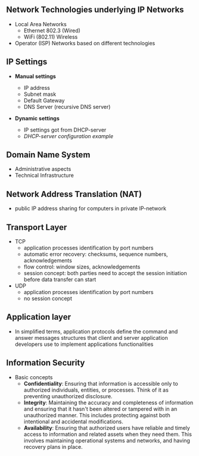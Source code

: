 ## Network Technologies underlying IP Networks
- Local Area Networks
  - Ethernet 802.3 (Wired)
  - WiFi (802.11) Wireless
- Operator (ISP) Networks based on different technologies


## IP Settings
- **Manual settings**
  - IP address
  - Subnet mask
  - Default Gateway
  - DNS Server (recursive DNS server)

- **Dynamic settings**
  - IP settings got from DHCP-server
  - _DHCP-server configuration example_

## Domain Name System
- Administrative aspects
- Technical Infrastructure

## Network Address Translation (NAT)
- public IP address sharing for computers in private IP-network

## Transport Layer
- TCP
  - application processes identification by port numbers
  - automatic error recovery: checksums, sequence numbers, acknowledgements
  - flow control: window sizes, acknowledgements
  - session concept: both parties need to accept the session initiation before data transfer can start
- UDP
  - application processes identification by port numbers
  - no session concept
 
## Application layer
- In simplified terms, application protocols define the command and answer messages structures that client and server application developers use to implement applications functionalities

## Information Security  
- Basic concepts
  - **Confidentiality**: Ensuring that information is accessible only to authorized individuals, entities, or processes. Think of it as preventing unauthorized disclosure.
  - **Integrity**: Maintaining the accuracy and completeness of information and ensuring that it hasn't been altered or tampered with in an unauthorized manner. This includes protecting against both intentional and accidental modifications.
  - **Availability**: Ensuring that authorized users have reliable and timely access to information and related assets when they need them. This involves maintaining operational systems and networks, and having recovery plans in place.
